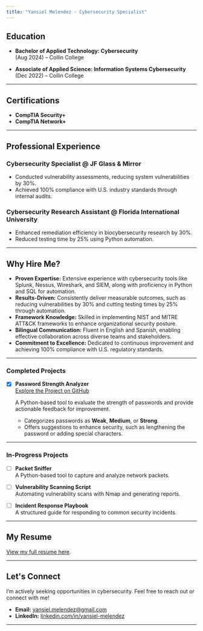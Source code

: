```yaml
---
title: "Yansiel Melendez - Cybersecurity Specialist"
---
```


##  Education
- **Bachelor of Applied Technology: Cybersecurity**  
  (Aug 2024) – Collin College  

- **Associate of Applied Science: Information Systems Cybersecurity**  
  (Dec 2022) – Collin College  

---

##  Certifications
- **CompTIA Security+**
- **CompTIA Network+**

---

##  Professional Experience
### Cybersecurity Specialist @ JF Glass & Mirror
- Conducted vulnerability assessments, reducing system vulnerabilities by 30%.
- Achieved 100% compliance with U.S. industry standards through internal audits.

### Cybersecurity Research Assistant @ Florida International University
- Enhanced remediation efficiency in biocybersecurity research by 30%.
- Reduced testing time by 25% using Python automation.

---

##  Why Hire Me?
- **Proven Expertise:** Extensive experience with cybersecurity tools like Splunk, Nessus, Wireshark, and SIEM, along with proficiency in Python and SQL for automation.
- **Results-Driven:** Consistently deliver measurable outcomes, such as reducing vulnerabilities by 30% and cutting testing times by 25% through automation.
- **Framework Knowledge:** Skilled in implementing NIST and MITRE ATT&CK frameworks to enhance organizational security posture.
- **Bilingual Communication:** Fluent in English and Spanish, enabling effective collaboration across diverse teams and stakeholders.
- **Commitment to Excellence:** Dedicated to continuous improvement and achieving 100% compliance with U.S. regulatory standards.

---

###  Completed Projects

- [x] **Password Strength Analyzer**  
  [Explore the Project on GitHub](https://github.com/YMQSec/Projects/tree/main/Password%20Strength%20Analyzer) 

  A Python-based tool to evaluate the strength of passwords and provide actionable feedback for improvement.  
  - Categorizes passwords as **Weak**, **Medium**, or **Strong**.
  - Offers suggestions to enhance security, such as lengthening the password or adding special characters.

---

###  In-Progress Projects 

- [ ] **Packet Sniffer**  
  A Python-based tool to capture and analyze network packets.

- [ ] **Vulnerability Scanning Script**  
  Automating vulnerability scans with Nmap and generating reports.

- [ ] **Incident Response Playbook**  
  A structured guide for responding to common security incidents.

---

##  My Resume
[View my full resume here](Resume/Yansiel_Melendez_Resume.pdf).

---

##  Let's Connect
I’m actively seeking opportunities in cybersecurity. Feel free to reach out or connect with me!
- **Email:** [yansiel.melendez@gmail.com](mailto:yansiel.melendez@gmail.com)
- **LinkedIn:** [linkedin.com/in/yansiel-melendez](https://www.linkedin.com/in/yansiel-melendez)

---
